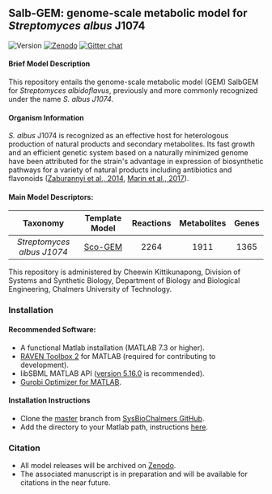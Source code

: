 ## Salb-GEM: genome-scale metabolic model for _Streptomyces albus_ J1074

![Version](https://badge.fury.io/gh/SysBioChalmers%2FSalb-GEM.svg) [![Zenodo](https://zenodo.org/badge/177741819.svg)](https://zenodo.org/badge/latestdoi/177741819) [![Gitter chat](https://badges.gitter.im/SysBioChalmers/Salb-GEM.svg)](https://gitter.im/SysBioChalmers/Salb-GEM)

#### Brief Model Description

This repository entails the genome-scale metabolic model (GEM) SalbGEM for *Streptomyces albidoflavus*, previously and more commonly recognized under the name *S. albus J1074*. 

#### Organism Information

*S. albus* J1074 is recognized as an effective host for heterologous production of natural products and secondary metabolites. Its fast growth and an efficient genetic system based on a naturally minimized genome have been attributed for the strain's advantage in expression of biosynthetic pathways for a variety of natural products including antibiotics and flavonoids ([Zaburannyi et al., 2014](https://bmcgenomics.biomedcentral.com/articles/10.1186/1471-2164-15-97), [Marin et al., 2017](https://journals.plos.org/plosone/article?id=10.1371/journal.pone.0207278)).

#### Main Model Descriptors:

|Taxonomy | Template Model | Reactions | Metabolites| Genes |
|:-------:|:--------------:|:---------:|:----------:|:-----:|
|_Streptomyces albus J1074_|[Sco-GEM](https://github.com/SysBioChalmers/Sco-GEM)|2264|1911|1365|

This repository is administered by Cheewin Kittikunapong, Division of Systems and Synthetic Biology, Department of Biology and Biological Engineering, Chalmers University of Technology.

### Installation

#### Recommended Software:
* A functional Matlab installation (MATLAB 7.3 or higher).
* [RAVEN Toolbox 2](https://github.com/SysBioChalmers/RAVEN) for MATLAB (required for contributing to development). 
* libSBML MATLAB API ([version 5.16.0](https://sourceforge.net/projects/sbml/files/libsbml/5.13.0/stable/MATLAB%20interface/)  is recommended).
* [Gurobi Optimizer for MATLAB](http://www.gurobi.com/registration/download-reg).

#### Installation Instructions
* Clone the [master](https://github.com/SysBioChalmers/Salb-GEM) branch from [SysBioChalmers GitHub](https://github.com/SysBioChalmers).
* Add the directory to your Matlab path, instructions [here](https://se.mathworks.com/help/matlab/ref/addpath.html?requestedDomain=www.mathworks.com).

### Citation

* All model releases will be archived on [Zenodo](https://doi.org/10.5281/zenodo.3693406).
* The associated manuscript is in preparation and will be available for citations in the near future.
